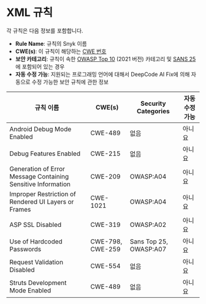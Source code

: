 # XML 규칙

각 규칙은 다음 정보를 포함합니다.

- **Rule Name**: 규칙의 Snyk 이름
- **CWE(s)**: 이 규칙이 해당하는 [CWE 번호](https://cwe.mitre.org/)
- **보안 카테고리**: 규칙이 속한 [OWASP Top 10](https://owasp.org/Top10/) (2021 버전) 카테고리 및 [SANS 25](https://www.sans.org/top25-software-errors/)에 포함되어 있는 경우
- **자동 수정 가능**: 지원되는 프로그래밍 언어에 대해서 DeepCode AI Fix에 의해 자동으로 수정 가능한 보안 규칙에 관한 정보

| 규칙 이름                                                     | CWE(s)                | Security Categories        | 자동 수정 가능 |
| ------------------------------------------------------------ | --------------------- | -------------------------- | ----------- |
| Android Debug Mode Enabled                                   | CWE-489               | 없음                       | 아니요       |
| Debug Features Enabled                                       | CWE-215               | 없음                       | 아니요       |
| Generation of Error Message Containing Sensitive Information | CWE-209               | OWASP:A04                  | 아니요       |
| Improper Restriction of Rendered UI Layers or Frames         | CWE-1021              | OWASP:A04                  | 아니요       |
| ASP SSL Disabled                                             | CWE-319               | OWASP:A02                  | 아니요       |
| Use of Hardcoded Passwords                                   | CWE-798, CWE-259      | Sans Top 25, OWASP:A07     | 아니요       |
| Request Validation Disabled                                  | CWE-554               | 없음                       | 아니요       |
| Struts Development Mode Enabled                              | CWE-489               | 없음                       | 아니요       |